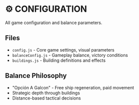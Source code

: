 # ⚙️ CONFIGURATION

All game configuration and balance parameters.

## Files
- `config.js` - Core game settings, visual parameters
- `balanceConfig.js` - Gameplay balance, victory conditions
- `buildings.js` - Building definitions and effects

## Balance Philosophy
- "Opción A Galcon" - Free ship regeneration, paid movement
- Strategic depth through buildings
- Distance-based tactical decisions

